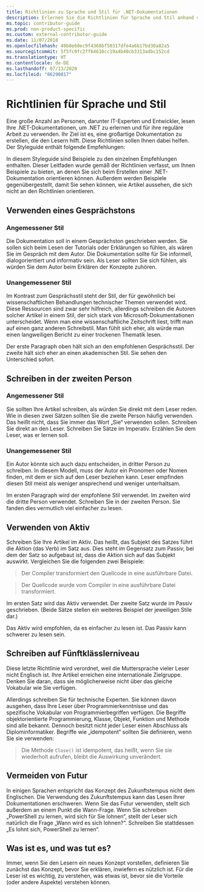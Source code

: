 ```yaml
---
title: Richtlinien zu Sprache und Stil für .NET-Dokumentationen
description: Erlernen Sie die Richtlinien für Sprache und Stil anhand von Beispielen im Vergleich zu Beispielen, die sich nicht an die Richtlinien halten.
ms.topic: contributor-guide
ms.prod: non-product-specific
ms.custom: external-contributor-guide
ms.date: 11/07/2018
ms.openlocfilehash: 49b0e60ec9f4368bf50317dfe4a6b17bd30a82a5
ms.sourcegitcommit: 5f5fc0fc2ff64610cc19a4b40cb3313adbc152cd
ms.translationtype: HT
ms.contentlocale: de-DE
ms.lasthandoff: 07/13/2020
ms.locfileid: "86290817"
---
```

# <a name="voice-and-tone-guidelines"></a>Richtlinien für Sprache und Stil

Eine große Anzahl an Personen, darunter IT-Experten und Entwickler, lesen Ihre .NET-Dokumentationen, um .NET zu erlernen und für ihre reguläre Arbeit zu verwenden. Ihr Ziel ist es, eine großartige Dokumentation zu erstellen, die den Lesern hilft. Diese Richtlinien sollen Ihnen dabei helfen. Der Styleguide enthält folgende Empfehlungen:

In diesem Styleguide sind Beispiele zu den einzelnen Empfehlungen enthalten. Dieser Leitfaden wurde gemäß der Richtlinien verfasst, um Ihnen Beispiele zu bieten, an denen Sie sich beim Erstellen einer .NET-Dokumentation orientieren können. Außerdem werden Beispiele gegenübergestellt, damit Sie sehen können, wie Artikel aussehen, die sich nicht an den Richtlinien orientieren.

## <a name="use-a-conversational-tone"></a>Verwenden eines Gesprächstons

### <a name="appropriate-style"></a>Angemessener Stil

Die Dokumentation soll in einem Gesprächston geschrieben werden. Sie sollen sich beim Lesen der Tutorials oder Erklärungen so fühlen, als wären Sie im Gespräch mit dem Autor. Die Dokumentation sollte für Sie informell, dialogorientiert und informativ sein. Als Leser sollten Sie sich fühlen, als würden Sie dem Autor beim Erklären der Konzepte zuhören.

### <a name="inappropriate-style"></a>Unangemessener Stil

Im Kontrast zum Gesprächsstil steht der Stil, der für gewöhnlich bei wissenschaftlichen Behandlungen technischer Themen verwendet wird. Diese Ressourcen sind zwar sehr hilfreich, allerdings schreiben die Autoren solcher Artikel in einem Stil, der sich stark von Microsoft-Dokumentationen unterscheidet. Wenn man eine wissenschaftliche Zeitschrift liest, trifft man auf einen ganz anderen Schreibstil. Man fühlt sich eher, als würde man einen langweiligen Bericht zu einer trockenen Thematik lesen.  

Der erste Paragraph oben hält sich an den empfohlenen Gesprächsstil. Der zweite hält sich eher an einen akademischen Stil. Sie sehen den Unterschied sofort. 

## <a name="write-in-second-person"></a>Schreiben in der zweiten Person

### <a name="appropriate-style"></a>Angemessener Stil

Sie sollten Ihre Artikel schreiben, als würden Sie direkt mit dem Leser reden. Wie in diesen zwei Sätzen sollten Sie die zweite Person häufig verwenden. Das heißt nicht, dass Sie immer das Wort „Sie“ verwenden sollen. Schreiben Sie direkt an den Leser. Schreiben Sie Sätze im Imperativ. Erzählen Sie dem Leser, was er lernen soll.

### <a name="inappropriate-style"></a>Unangemessener Stil

Ein Autor könnte sich auch dazu entscheiden, in dritter Person zu schreiben. In diesem Modell, muss der Autor ein Pronomen oder Nomen finden, mit dem er sich auf den Leser beziehen kann. Leser empfinden diesen Stil meist als weniger ansprechend und weniger unterhaltsam.

Im ersten Paragraph wird der empfohlene Stil verwendet. Im zweiten wird die dritte Person verwendet. Schreiben Sie in der zweiten Person. Sie fanden dies vermutlich viel einfacher zu lesen.

## <a name="use-active-voice"></a>Verwenden von Aktiv

Schreiben Sie Ihre Artikel im Aktiv. Das heißt, das Subjekt des Satzes führt die Aktion (das Verb) im Satz aus. Dies steht im Gegensatz zum Passiv, bei dem der Satz so aufgebaut ist, dass die Aktion sich auf das Subjekt auswirkt. Vergleichen Sie die folgenden zwei Beispiele:

>Der Compiler transformiert den Quellcode in eine ausführbare Datei.

>Der Quellcode wurde vom Compiler in eine ausführbare Datei transformiert.

Im ersten Satz wird das Aktiv verwendet. Der zweite Satz wurde im Passiv geschrieben. (Beide Sätze stellen ein weiteres Beispiel der jeweiligen Stile dar.)

Das Aktiv wird empfohlen, da es einfacher zu lesen ist. Das Passiv kann schwerer zu lesen sein.

## <a name="target-a-fifth-grade-reading-level"></a>Schreiben auf Fünftklässlerniveau

Diese letzte Richtlinie wird verordnet, weil die Muttersprache vieler Leser nicht Englisch ist. Ihre Artikel erreichen eine internationale Zielgruppe. Denken Sie daran, dass sie möglicherweise nicht über das gleiche Vokabular wie Sie verfügen.

Allerdings schreiben Sie für technische Experten. Sie können davon ausgehen, dass Ihre Leser über Programmierkenntnisse und das spezifische Vokabular von Programmierbegriffen verfügen. Die Begriffe objektorientierte Programmierung, Klasse, Objekt, Funktion und Methode sind alle bekannt. Dennoch besitzt nicht jeder Leser einen Abschluss als Diplominformatiker. Begriffe wie „idempotent“ sollten Sie definieren, wenn Sie sie verwenden:

>Die Methode `Close()` ist idempotent, das heißt, wenn Sie sie wiederholt aufrufen, bleibt die Auswirkung unverändert.

## <a name="avoid-future-tense"></a>Vermeiden von Futur

In einigen Sprachen entspricht das Konzept des Zukunftstempus nicht dem Englischen. Die Verwendung des Zukunftstempus kann das Lesen Ihrer Dokumentationen erschweren. Wenn Sie das Futur verwenden, stellt sich außerdem an einem Punkt die Wann-Frage. Wenn Sie schreiben „PowerShell zu lernen, wird sich für Sie lohnen“, stellt der Leser sich natürlich die Frage „Wann wird es sich lohnen?“. Schreiben Sie stattdessen „Es lohnt sich, PowerShell zu lernen“.

## <a name="what-is-it---so-what"></a>Was ist es, und was tut es?

Immer, wenn Sie den Lesern ein neues Konzept vorstellen, definieren Sie zunächst das Konzept, bevor Sie erklären, inwiefern es nützlich ist. Für die Leser ist es wichtig, zu verstehen, was etwas ist, bevor sie die Vorteile (oder andere Aspekte) verstehen können.
